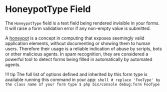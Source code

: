 # HoneypotType Field

The `HoneypotType` field is a text field being rendered invisible in your forms. It will raise a form validation error
if any non-empty value is submitted.

A [honeypot](https://en.wikipedia.org/wiki/Honeypot_(computing)) is a concept in computing that exposes seemingly valid
application elements, without documenting or showing them to human users. Therefore their usage is a reliable indication
of abuse by scripts, bots or other malicious agents. In spam recognition, they are considered a powerful tool to detect
forms being filled in automatically by automated agents.

!!! tip
    The full list of options defined and inherited by this form type is available running this command in your app:
    ```shell
    # replace 'FooType' by the class name of your form type
    $ php bin/console debug:form FooType
    ```
